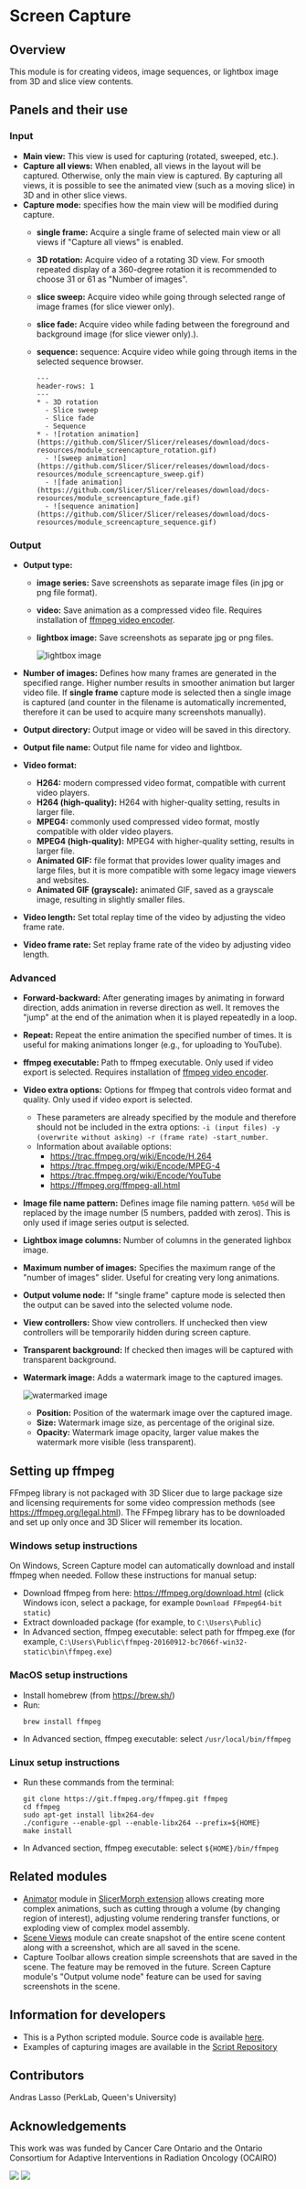 # Screen Capture

## Overview

This module is for creating videos, image sequences, or lightbox image from 3D and slice view contents.

## Panels and their use

### Input

- **Main view:** This view is used for capturing (rotated, sweeped, etc.).
- **Capture all views:** When enabled, all views in the layout will be captured. Otherwise, only the main view is captured. By capturing all views, it is possible to see the animated view (such as a moving slice) in 3D and in other slice views.
- **Capture mode:** specifies how the main view will be modified during capture.
  - **single frame:** Acquire a single frame of selected main view or all views if "Capture all views" is enabled.
  - **3D rotation:** Acquire video of a rotating 3D view. For smooth repeated display of a 360-degree rotation it is recommended to choose 31 or 61 as "Number of images".
  - **slice sweep:** Acquire video while going through selected range of image frames (for slice viewer only).
  - **slice fade:** Acquire video while fading between the foreground and background image (for slice viewer only).).
  - **sequence:** sequence: Acquire video while going through items in the selected sequence browser.

    ````{list-table}
    ---
    header-rows: 1
    ---
    * - 3D rotation
      - Slice sweep
      - Slice fade
      - Sequence
    * - ![rotation animation](https://github.com/Slicer/Slicer/releases/download/docs-resources/module_screencapture_rotation.gif)
      - ![sweep animation](https://github.com/Slicer/Slicer/releases/download/docs-resources/module_screencapture_sweep.gif)
      - ![fade animation](https://github.com/Slicer/Slicer/releases/download/docs-resources/module_screencapture_fade.gif)
      - ![sequence animation](https://github.com/Slicer/Slicer/releases/download/docs-resources/module_screencapture_sequence.gif)
    ````

### Output

- **Output type:**
  - **image series:** Save screenshots as separate image files (in jpg or png file format).
  - **video:** Save animation as a compressed video file. Requires installation of [ffmpeg video encoder](#setting-up-ffmpeg).
  - **lightbox image:** Save screenshots as separate jpg or png files.

    ![lightbox image](https://github.com/Slicer/Slicer/releases/download/docs-resources/module_screencapture_lightbox.png)

- **Number of images:** Defines how many frames are generated in the specified range. Higher number results in smoother animation but larger video file. If **single frame** capture mode is selected then a single image is captured (and counter in the filename is automatically incremented, therefore it can be used to acquire many screenshots manually).
- **Output directory:** Output image or video will be saved in this directory.
- **Output file name:** Output file name for video and lightbox.
- **Video format:**
  - **H264:** modern compressed video format, compatible with current video players.
  - **H264 (high-quality):** H264 with higher-quality setting, results in larger file.
  - **MPEG4:** commonly used compressed video format, mostly compatible with older video players.
  - **MPEG4 (high-quality):** MPEG4 with higher-quality setting, results in larger file.
  - **Animated GIF:** file format that provides lower quality images and large files, but it is more compatible with some legacy image viewers and websites.
  - **Animated GIF (grayscale):** animated GIF, saved as a grayscale image, resulting in slightly smaller files.
- **Video length:** Set total replay time of the video by adjusting the video frame rate.
- **Video frame rate:** Set replay frame rate of the video by adjusting video length.

### Advanced

- **Forward-backward:** After generating images by animating in forward direction, adds animation in reverse direction as well. It removes the "jump" at the end of the animation when it is played repeatedly in a loop.
- **Repeat:** Repeat the entire animation the specified number of times. It is useful for making animations longer (e.g., for uploading to YouTube).
- **ffmpeg executable:** Path to ffmpeg executable. Only used if video export is selected. Requires installation of [ffmpeg video encoder](#setting-up-ffmpeg).
- **Video extra options:** Options for ffmpeg that controls video format and quality. Only used if video export is selected.
  - These parameters are already specified by the module and therefore should not be included in the extra options: `-i (input files) -y (overwrite without asking) -r (frame rate) -start_number`.
  - Information about available options:
    - https://trac.ffmpeg.org/wiki/Encode/H.264
    - https://trac.ffmpeg.org/wiki/Encode/MPEG-4
    - https://trac.ffmpeg.org/wiki/Encode/YouTube
    - https://ffmpeg.org/ffmpeg-all.html
- **Image file name pattern:** Defines image file naming pattern. `%05d` will be replaced by the image number (5 numbers, padded with zeros). This is only used if image series output is selected.
- **Lightbox image columns:** Number of columns in the generated lighbox image.
- **Maximum number of images:** Specifies the maximum range of the "number of images" slider. Useful for creating very long animations.
- **Output volume node:** If "single frame" capture mode is selected then the output can be saved into the selected volume node.
- **View controllers:** Show view controllers. If unchecked then view controllers will be temporarily hidden during screen capture.
- **Transparent background:** If checked then images will be captured with transparent background.
- **Watermark image:** Adds a watermark image to the captured images.

  ![watermarked image](https://github.com/Slicer/Slicer/releases/download/docs-resources/module_screencapture_watermark.png)

  - **Position:** Position of the watermark image over the captured image.
  - **Size:** Watermark image size, as percentage of the original size.
  - **Opacity:**  Watermark image opacity, larger value makes the watermark more visible (less transparent).

## Setting up ffmpeg

FFmpeg library is not packaged with 3D Slicer due to large package size and licensing requirements for some video compression methods (see https://ffmpeg.org/legal.html). The FFmpeg library has to be downloaded and set up only once and 3D Slicer will remember its location.

### Windows setup instructions

On Windows, Screen Capture model can automatically download and install ffmpeg when needed. Follow these instructions for manual setup:

- Download ffmpeg from here: https://ffmpeg.org/download.html (click Windows icon, select a package, for example `Download FFmpeg64-bit static`)
- Extract downloaded package (for example, to `C:\Users\Public`)
- In Advanced section, ffmpeg executable: select path for ffmpeg.exe (for example, `C:\Users\Public\ffmpeg-20160912-bc7066f-win32-static\bin\ffmpeg.exe`)

### MacOS setup instructions

- Install homebrew (from https://brew.sh/)
- Run:
  ```console
  brew install ffmpeg
  ```
- In Advanced section, ffmpeg executable: select `/usr/local/bin/ffmpeg`

### Linux setup instructions

- Run these commands from the terminal:
  ```console
  git clone https://git.ffmpeg.org/ffmpeg.git ffmpeg
  cd ffmpeg
  sudo apt-get install libx264-dev
  ./configure --enable-gpl --enable-libx264 --prefix=${HOME}
  make install
  ```
- In Advanced section, ffmpeg executable: select `${HOME}/bin/ffmpeg`

## Related modules

- [Animator](https://github.com/SlicerMorph/SlicerMorph/tree/master/Docs/Animator#readme) module in [SlicerMorph extension](https://slicermorph.github.io/) allows creating more complex animations, such as cutting through a volume (by changing region of interest), adjusting volume rendering transfer functions, or exploding view of complex model assembly.
- [Scene Views](sceneviews.md) module can create snapshot of the entire scene content along with a screenshot, which are all saved in the scene.
- Capture Toolbar allows creation simple screenshots that are saved in the scene. The feature may be removed in the future. Screen Capture module's "Output volume node" feature can be used for saving screenshots in the scene.

## Information for developers

- This is a Python scripted module. Source code is available [here](https://github.com/Slicer/Slicer/blob/main/Modules/Scripted/ScreenCapture/ScreenCapture.py).
- Examples of capturing images are available in the [Script Repository](../../developer_guide/script_repository.md#screen-capture)

## Contributors

Andras Lasso (PerkLab, Queen's University)

## Acknowledgements

This work was was funded by Cancer Care Ontario and the Ontario Consortium for Adaptive Interventions in Radiation Oncology (OCAIRO)

![](https://github.com/Slicer/Slicer/releases/download/docs-resources/logo_perklab.png)
![](https://github.com/Slicer/Slicer/releases/download/docs-resources/logo_ocairo.png)
